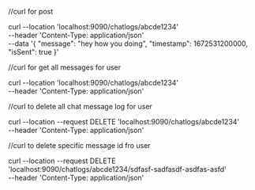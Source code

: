 //curl for post

curl --location 'localhost:9090/chatlogs/abcde1234' \
--header 'Content-Type: application/json' \
--data '{
    "message": "hey how you doing",
    "timestamp": 1672531200000,
    "isSent": true
}'

//curl for get all messages for user

curl --location 'localhost:9090/chatlogs/abcde1234' \
--header 'Content-Type: application/json'

//curl to delete all chat message log for user

curl --location --request DELETE 'localhost:9090/chatlogs/abcde1234' \
--header 'Content-Type: application/json'

//curl to delete specific message id fro user

curl --location --request DELETE 'localhost:9090/chatlogs/abcde1234/sdfasf-sadfasdf-asdfas-asfd' \
--header 'Content-Type: application/json'

